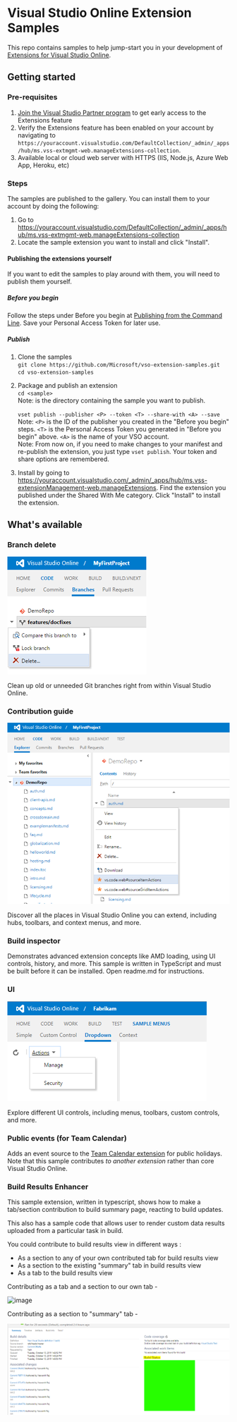 # Visual Studio Online Extension Samples

This repo contains samples to help jump-start you in your development of [Extensions for Visual Studio Online](http://www.visualstudio.com/integrate/extensions/overview).

## Getting started

### Pre-requisites

1. [Join the Visual Studio Partner program](http://www.vsipprogram.com/join) to get early access to the Extensions feature
2. Verify the Extensions feature has been enabled on your account by navigating to ```https://youraccount.visualstudio.com/DefaultCollection/_admin/_apps/hub/ms.vss-extmgmt-web.manageExtensions-collection```.
3. Available local or cloud web server with HTTPS (IIS, Node.js, Azure Web App, Heroku, etc)

### Steps

The samples are published to the gallery. You can install them to your account by doing the following:

1. Go to https://youraccount.visualstudio.com/DefaultCollection/_admin/_apps/hub/ms.vss-extmgmt-web.manageExtensions-collection
2. Locate the sample extension you want to install and click "Install".

#### Publishing the extensions yourself

If you want to edit the samples to play around with them, you will need to publish them yourself.

##### Before you begin
Follow the steps under Before you begin at [Publishing from the Command Line](https://www.visualstudio.com/en-us/integrate/extensions/publish/command-line). Save your Personal Access Token for later use.

##### Publish
1. Clone the samples  
    `git clone https://github.com/Microsoft/vso-extension-samples.git`  
    `cd vso-extension-samples`
    
2. Package and publish an extension  
    `cd <sample>`  
    Note: <sample> is the directory containing the sample you want to publish.
    
    `vset publish --publisher <P> --token <T> --share-with <A> --save`  
    Note: `<P>` is the ID of the publisher you created in the "Before you begin" steps. `<T>` is the Personal Access Token you generated in "Before you begin" above. `<A>` is the name of your VSO account.  
    Note: From now on, if you need to make changes to your manifest and re-publish the extension, you just type `vset publish`. Your token and share options are remembered.  
4. Install by going to https://youraccount.visualstudio.com/_admin/_apps/hub/ms.vss-extensionManagement-web.manageExtensions. Find the extension you published under the Shared With Me category. Click "Install" to install the extension.

## What's available

### Branch delete

![image](branch-delete/images/delete-action-screenshot.png)

Clean up old or unneeded Git branches right from within Visual Studio Online.

### Contribution guide

![image](contributions-guide/images/context-menu-screenshot.png)

Discover all the places in Visual Studio Online you can extend, including hubs, toolbars, and context menus, and more.
 
### Build inspector

Demonstrates advanced extension concepts like AMD loading, using UI controls, history, and more. This sample is written in TypeScript and must be built before it can be installed. Open readme.md for instructions.

### UI

![image](ui/images/menu-dropdown2.png)

Explore different UI controls, including menus, toolbars, custom controls, and more.

### Public events (for Team Calendar)

Adds an event source to the [Team Calendar extension](https://github.com/Microsoft/vso-team-calendar) for public holidays. Note that this sample contributes *to another extension* rather than core Visual Studio Online.

### Build Results Enhancer

This sample extension, written in typescript, shows how to make a tab/section contribution to build summary page, reacting to build updates.

This also has a sample code that allows user to render custom data results uploaded from a particular task in build.

You could contribute to build results view in different ways :
* As a section to any of your own contributed tab for build results view
* As a section to the existing "summary" tab in build results view
* As a tab to the build results view
 

Contributing as a tab and a section to our own tab -

![image](build-results-enhancer/images/tab&section.png)

Contributing as a section to "summary" tab -

![image](build-results-enhancer/images/sectionInSummaryTab.png)

